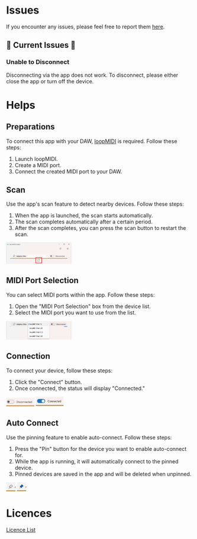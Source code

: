 # Issues
If you encounter any issues, please feel free to report them [here](https://github.com/locomorange/ble-midi-connect/issues).
## 🚨 Current Issues 🚨
### Unable to Disconnect
Disconnecting via the app does not work. 
To disconnect, please either close the app or turn off the device.

# Helps
## Preparations
To connect this app with your DAW, [loopMIDI](https://www.tobias-erichsen.de/software/loopmidi.html) is required. Follow these steps:
1. Launch loopMIDI.
2. Create a MIDI port.
3. Connect the created MIDI port to your DAW.

## Scan
Use the app's scan feature to detect nearby devices. Follow these steps:
1. When the app is launched, the scan starts automatically.
2. The scan completes automatically after a certain period.
3. After the scan completes, you can press the scan button to restart the scan.

<img src="./../../img/スクリーンショット ScanButton.png" width="35%">

## MIDI Port Selection
You can select MIDI ports within the app. Follow these steps:
1. Open the "MIDI Port Selection" box from the device list.
2. Select the MIDI port you want to use from the list.

<img src="./../../img/スクリーンショット MIDIPorts.png" width="35%">

## Connection
To connect your device, follow these steps:
1. Click the "Connect" button.
2. Once connected, the status will display "Connected."

<img src="./../../img/スクリーンショット Disconnected.png" width="15%">

<img src="./../../img/スクリーンショット Connected.png" width="15%">

## Auto Connect
Use the pinning feature to enable auto-connect. Follow these steps:
1. Press the "Pin" button for the device you want to enable auto-connect for.
2. While the app is running, it will automatically connect to the pinned device.
3. Pinned devices are saved in the app and will be deleted when unpinned.

<img src="./../../img/スクリーンショット Pin.png" width="5%">

<img src="./../../img/スクリーンショット Pinned.png" width="5%">

# Licences
[Licence List](/ble-midi-connect/licenses/en-us/NuGetLicenses.md)

